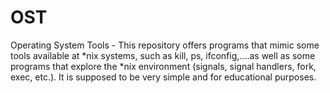 # OST

Operating System Tools - This repository offers programs that mimic some tools available at *nix systems, such as kill, ps, ifconfig,....as well as some programs that explore the *nix environment (signals, signal handlers, fork, exec, etc.). It is supposed to be very simple and for educational purposes.